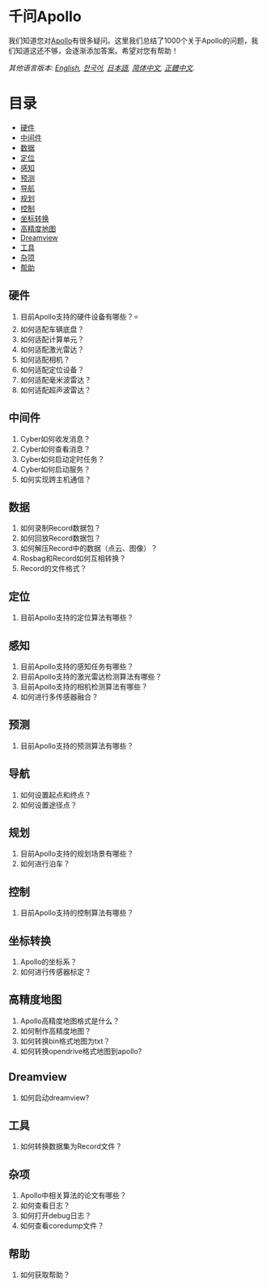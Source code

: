 # 千问Apollo
我们知道您对[Apollo](https://github.com/ApolloAuto/apollo)有很多疑问。这里我们总结了1000个关于Apollo的问题，我们知道这还不够，会逐渐添加答案。希望对您有帮助！

*其他语言版本: [English](README.md), [한국어](README.ko.md), [日本語](README.ja.md), [简体中文](README.zh-cn.md), [正體中文](README.zh-tw.md).*

# 目录
- [硬件](#hardware)
- [中间件](#cyber)
- [数据](#data)
- [定位](#localization)
- [感知](#perception)
- [预测](#prediction)
- [导航](#routing)
- [规划](#planning)
- [控制](#control)
- [坐标转换](#transform)
- [高精度地图](#map)
- [Dreamview](#dreamview)
- [工具](#tools)
- [杂项](#misc)
- [帮助](#help)

## 硬件

1. 目前Apollo支持的硬件设备有哪些？:star:
2. 如何适配车辆底盘？
3. 如何适配计算单元？
4. 如何适配激光雷达？
5. 如何适配相机？
6. 如何适配定位设备？
7. 如何适配毫米波雷达？
8. 如何适配超声波雷达？

## 中间件

1. Cyber如何收发消息？
2. Cyber如何查看消息？
3. Cyber如何启动定时任务？
4. Cyber如何启动服务？
5. 如何实现跨主机通信？

## 数据

1. 如何录制Record数据包？
2. 如何回放Record数据包？
3. 如何解压Record中的数据（点云、图像）？
4. Rosbag和Record如何互相转换？
5. Record的文件格式？

## 定位

1. 目前Apollo支持的定位算法有哪些？

## 感知

1. 目前Apollo支持的感知任务有哪些？
2. 目前Apollo支持的激光雷达检测算法有哪些？
3. 目前Apollo支持的相机检测算法有哪些？
4. 如何进行多传感器融合？

## 预测

1. 目前Apollo支持的预测算法有哪些？

## 导航

1. 如何设置起点和终点？
2. 如何设置途径点？

## 规划

1. 目前Apollo支持的规划场景有哪些？
2. 如何进行泊车？

## 控制

1. 目前Apollo支持的控制算法有哪些？

## 坐标转换

1. Apollo的坐标系？
2. 如何进行传感器标定？

## 高精度地图

1. Apollo高精度地图格式是什么？
2. 如何制作高精度地图？
3. 如何转换bin格式地图为txt？
4. 如何转换opendrive格式地图到apollo?

## Dreamview

1. 如何启动dreamview?

## 工具

1. 如何转换数据集为Record文件？

## 杂项

1. Apollo中相关算法的论文有哪些？
2. 如何查看日志？
3. 如何打开debug日志？
4. 如何查看coredump文件？

## 帮助

1. 如何获取帮助？
